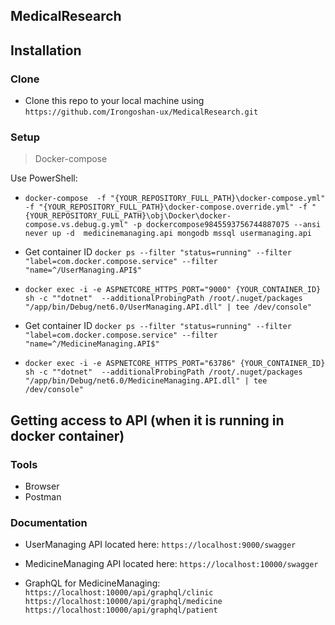 ## MedicalResearch

## Installation

### Clone

- Clone this repo to your local machine using `https://github.com/Irongoshan-ux/MedicalResearch.git`

### Setup

> Docker-compose

Use PowerShell:

- `docker-compose  -f "{YOUR_REPOSITORY_FULL_PATH}\docker-compose.yml" -f "{YOUR_REPOSITORY_FULL_PATH}\docker-compose.override.yml" -f "{YOUR_REPOSITORY_FULL_PATH}\obj\Docker\docker-compose.vs.debug.g.yml" -p dockercompose9845593756744887075 --ansi never up -d  medicinemanaging.api mongodb mssql usermanaging.api`

- Get container ID `docker ps --filter "status=running" --filter "label=com.docker.compose.service" --filter "name=^/UserManaging.API$"`
- `docker exec -i -e ASPNETCORE_HTTPS_PORT="9000" {YOUR_CONTAINER_ID} sh -c ""dotnet"  --additionalProbingPath /root/.nuget/packages  "/app/bin/Debug/net6.0/UserManaging.API.dll" | tee /dev/console"`

- Get container ID `docker ps --filter "status=running" --filter "label=com.docker.compose.service" --filter "name=^/MedicineManaging.API$"`
- `docker exec -i -e ASPNETCORE_HTTPS_PORT="63786" {YOUR_CONTAINER_ID} sh -c ""dotnet"  --additionalProbingPath /root/.nuget/packages  "/app/bin/Debug/net6.0/MedicineManaging.API.dll" | tee /dev/console"`

## Getting access to API (when it is running in docker container)

### Tools

- Browser
- Postman

### Documentation

- UserManaging API
located here: `https://localhost:9000/swagger`

- MedicineManaging API
located here: `https://localhost:10000/swagger`

- GraphQL for MedicineManaging: <br>
`https://localhost:10000/api/graphql/clinic` <br>
`https://localhost:10000/api/graphql/medicine` <br>
`https://localhost:10000/api/graphql/patient`
